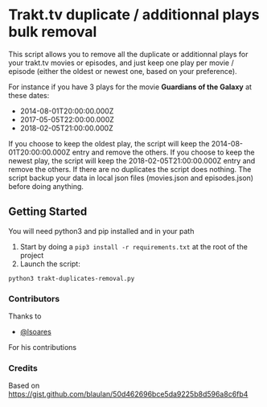 Trakt.tv duplicate / additionnal plays bulk removal  
===========  
This script allows you to remove all the duplicate or additionnal plays for your trakt.tv movies or episodes, and just keep one play per movie / episode (either the oldest or newest one, based on your preference).

For instance if you have 3 plays for the movie **Guardians of the Galaxy** at these dates:

- 2014-08-01T20:00:00.000Z
- 2017-05-05T22:00:00.000Z
- 2018-02-05T21:00:00.000Z

If you choose to keep the oldest play, the script will keep the 2014-08-01T20:00:00.000Z entry and remove the others.
If you choose to keep the newest play, the script will keep the 2018-02-05T21:00:00.000Z entry and remove the others.
If there are no duplicates the script does nothing.
The script backup your data in local json files (movies.json and episodes.json) before doing anything.

## Getting Started

You will need python3 and pip installed and in your path

1. Start by doing a `pip3 install -r requirements.txt` at the root of the project
2. Launch the script:

```shell
python3 trakt-duplicates-removal.py
```

### Contributors

Thanks to 
- [@lsoares](https://www.github.com/lsoares)

For his contributions

### Credits

Based on https://gist.github.com/blaulan/50d462696bce5da9225b8d596a8c6fb4
